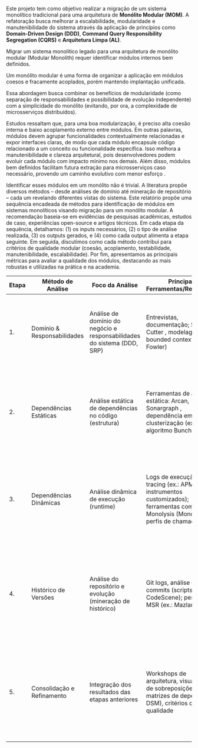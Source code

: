 Este projeto tem como objetivo realizar a migração de um sistema monolítico tradicional para uma arquitetura de **Monólito Modular (MOM)**. 
A refatoração busca melhorar a escalabilidade, modularidade e manutenibilidade do sistema através da aplicação de princípios como **Domain-Driven Design (DDD)**, **Command Query Responsibility Segregation (CQRS)** e **Arquitetura Limpa (AL)**.

Migrar um sistema monolítico legado para uma arquitetura de monólito modular (Modular Monolith) requer identificar módulos internos bem definidos. 

Um monólito modular é uma forma de organizar a aplicação em módulos coesos e fracamente acoplados, porém mantendo implantação unificada. 

Essa abordagem busca combinar os benefícios de modularidade (como separação de responsabilidades e possibilidade de evolução independente) com a simplicidade do monólito (evitando, por ora, a complexidade de microsserviços distribuídos). 

Estudos ressaltam que, para uma boa modularização, é preciso alta coesão interna e baixo acoplamento externo entre módulos. Em outras palavras, módulos devem agrupar funcionalidades contextualmente relacionadas e expor interfaces claras, de modo que cada módulo encapsule código relacionado a um conceito ou funcionalidade específica. Isso melhora a manutenibilidade e clareza arquitetural, pois desenvolvedores podem evoluir cada módulo com impacto mínimo nos demais. Além disso, módulos bem definidos facilitam futura extração para microsserviços caso necessário, provendo um caminho evolutivo com menor esforço .

Identificar esses módulos em um monólito não é trivial. A literatura propõe diversos métodos – desde análises de domínio até mineração de repositório – cada um revelando diferentes vistas do sistema. Este relatório propõe uma sequência encadeada de métodos para identificação de módulos em sistemas monolíticos visando migração para um monólito modular. A recomendação baseia-se em evidências de pesquisas acadêmicas, estudos de caso, experiências open-source e artigos técnicos. Em cada etapa da sequência, detalhamos: (1) os inputs necessários, (2) o tipo de análise realizada, (3) os outputs gerados, e (4) como cada output alimenta a etapa seguinte. Em seguida, discutimos como cada método contribui para critérios de qualidade modular (coesão, acoplamento, testabilidade, manutenibilidade, escalabilidade). Por fim, apresentamos as principais métricas para avaliar a qualidade dos módulos, destacando as mais robustas e utilizadas na prática e na academia.

| Etapa | Método de Análise                                  | Foco da Análise                                                                 | Principais Ferramentas/Referências                                                                 | Resultado Esperado                                                                                                                               |
|-------|----------------------------------------------------|---------------------------------------------------------------------------------|----------------------------------------------------------------------------------------------------|--------------------------------------------------------------------------------------------------------------------------------------------------|
| 1.    | Domínio & Responsabilidades                          | Análise de domínio do negócio e responsabilidades do sistema (DDD, SRP)        | Entrevistas, documentação; Service Cutter , modelagem de bounded contexts (Martin Fowler)          | Lista inicial de módulos propostos alinhados a contextos de negócio ou funcionalidades principais (módulos coesos conceitualmente)                 |
| 2.    | Dependências Estáticas                             | Análise estática de dependências no código (estrutura)                          | Ferramentas de análise estática: Arcan, Sonargraph , dependência em grafo, clusterização (ex.: algoritmo Bunch) | Clusters de classes/pacotes altamente conectados; detecção de ciclos e dependências fortes; sugestão de fronteiras modulares no código                 |
| 3.    | Dependências Dinâmicas                             | Análise dinâmica de execução (runtime)                                           | Logs de execução, tracing (ex.: APM, instrumentos customizados); ferramentas como Monolysis (MonoBreak) , perfis de chamadas | Agrupamentos de classes/métodos que colaboram em cenários de uso reais; mapa de chamadas entre módulos candidatos durante operações típicas          |
| 4.    | Histórico de Versões                               | Análise do repositório e evolução (mineração de histórico)                       | Git logs, análise de commits (scripts, CodeScene); pesquisas MSR (ex.: Mazlami et al. )           | Conjuntos de classes/arquivos com forte acoplamento lógico (alta frequência de mudanças conjuntas); indicação de módulos de manutenção (componentes que coevoluem) |
| 5.    | Consolidação e Refinamento                         | Integração dos resultados das etapas anteriores                                 | Workshops de arquitetura, visualização de sobreposições (ex.: matrizes de dependência DSM), critérios de qualidade | Definição final dos módulos do monólito modular, com fronteiras ajustadas para máxima coesão e mínimo acoplamento; mapa de módulos e suas interfaces de integração |